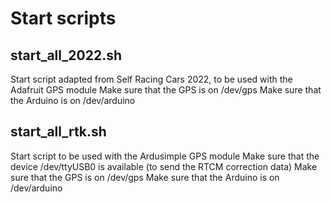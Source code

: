 # Start scripts

## start_all_2022.sh

Start script adapted from Self Racing Cars 2022, to be used with the Adafruit GPS module
Make sure that the GPS is on /dev/gps
Make sure that the Arduino is on /dev/arduino

## start_all_rtk.sh

Start script to be used with the Ardusimple GPS module
Make sure that the device /dev/ttyUSB0 is available (to send the RTCM correction data)
Make sure that the GPS is on /dev/gps
Make sure that the Arduino is on /dev/arduino

